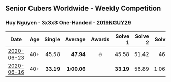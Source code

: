 ## Senior Cubers Worldwide - Weekly Competition
### Huy Nguyen - 3x3x3 One-Handed - [2019NGUY29](https://www.worldcubeassociation.org/persons/2019NGUY29?event=333oh)

| Date | Age | Single | Average | Awards | Solve 1 | Solve 2 | Solve 3 | Solve 4 | Solve 5 | Video |
| :--: | :--: | --: | --: | :--: | --: | --: | --: | --: | --: | :-- |
| [2020-06-23](../../results/333oh/2020-06-23.md) | 40+ | 45.58 | **47.94** | 🔥 | 45.58 | 51.42 | 46.81 | DNS | DNS | [Link](https://www.facebook.com/events/722150235200875/permalink/726287661453799/) |
| [2020-06-16](../../results/333oh/2020-06-16.md) | 40+ | **33.19** | **1:00.06** |  | **33.19** | 56.89 | 1:06.34 | 1:06.43 | 56.97 | [Link](https://www.facebook.com/events/604103587178706/permalink/608307886758276/) |


<!-- Global site tag (gtag.js) - Google Analytics -->
<script async src="https://www.googletagmanager.com/gtag/js?id=UA-86348435-3"></script>
<script>window.dataLayer = window.dataLayer || []; function gtag() {dataLayer.push(arguments);} gtag('js', new Date()); gtag('config', 'UA-86348435-3');</script>
